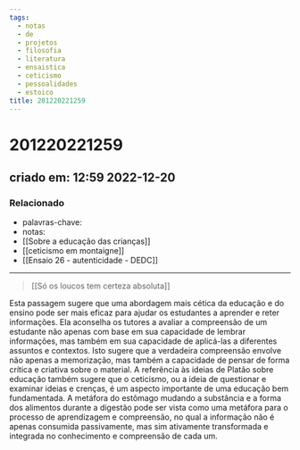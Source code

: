 ```yaml
---
tags:
  - notas
  - de
  - projetos
  - filosofia
  - literatura
  - ensaistica
  - ceticismo
  - pessoalidades
  - estoico
title: 201220221259
---
```


# 201220221259

## criado em: 12:59 2022-12-20

### Relacionado

- palavras-chave: 
- notas: 
- [[Sobre a educação das crianças]]
- [[ceticismo em montaigne]]
- [[Ensaio 26 - autenticidade - DEDC]]
---

>[[Só os loucos tem certeza absoluta]]

Esta passagem sugere que uma abordagem mais cética da educação e do ensino pode ser mais eficaz para ajudar os estudantes a aprender e reter informações. Ela aconselha os tutores a avaliar a compreensão de um estudante não apenas com base em sua capacidade de lembrar informações, mas também em sua capacidade de aplicá-las a diferentes assuntos e contextos. Isto sugere que a verdadeira compreensão envolve não apenas a memorização, mas também a capacidade de pensar de forma crítica e criativa sobre o material. A referência às ideias de Platão sobre educação também sugere que o ceticismo, ou a ideia de questionar e examinar ideias e crenças, é um aspecto importante de uma educação bem fundamentada. A metáfora do estômago mudando a substância e a forma dos alimentos durante a digestão pode ser vista como uma metáfora para o processo de aprendizagem e compreensão, no qual a informação não é apenas consumida passivamente, mas sim ativamente transformada e integrada no conhecimento e compreensão de cada um.
